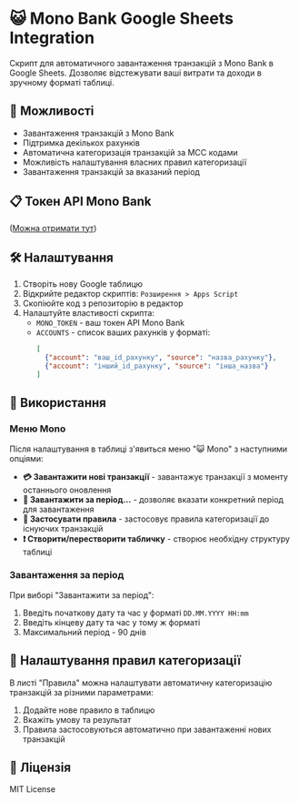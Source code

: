 # 😺 Mono Bank Google Sheets Integration

Скрипт для автоматичного завантаження транзакцій з Mono Bank в Google Sheets. Дозволяє відстежувати ваші витрати та доходи в зручному форматі таблиці.

## 🚀 Можливості

- Завантаження транзакцій з Mono Bank
- Підтримка декількох рахунків
- Автоматична категоризація транзакцій за MCC кодами
- Можливість налаштування власних правил категоризації
- Завантаження транзакцій за вказаний період

## 📋 Токен API Mono Bank

([Можна отримати тут](https://web.monobank.ua/))

## 🛠 Налаштування

1. Створіть нову Google таблицю
2. Відкрийте редактор скриптів: `Розширення > Apps Script`
3. Скопіюйте код з репозиторію в редактор
4. Налаштуйте властивості скрипта:
   - `MONO_TOKEN` - ваш токен API Mono Bank
   - `ACCOUNTS` - список ваших рахунків у форматі:
     ```json
     [
       {"account": "ваш_id_рахунку", "source": "назва_рахунку"},
       {"account": "інший_id_рахунку", "source": "інша_назва"}
     ]
     ```

## 📱 Використання

### Меню Mono

Після налаштування в таблиці з'явиться меню "😺 Mono" з наступними опціями:

- **💳 Завантажити нові транзакції** - завантажує транзакції з моменту останнього оновлення
- **📅 Завантажити за період...** - дозволяє вказати конкретний період для завантаження
- **📃 Застосувати правила** - застосовує правила категоризації до існуючих транзакцій
- **❗️ Створити/перестворити табличку** - створює необхідну структуру таблиці

### Завантаження за період

При виборі "Завантажити за період":
1. Введіть початкову дату та час у форматі `DD.MM.YYYY HH:mm`
2. Введіть кінцеву дату та час у тому ж форматі
3. Максимальний період - 90 днів


## 🔧 Налаштування правил категоризації

В листі "Правила" можна налаштувати автоматичну категоризацію транзакцій за різними параметрами:
1. Додайте нове правило в таблицю
2. Вкажіть умову та результат
3. Правила застосовуються автоматично при завантаженні нових транзакцій

## 📄 Ліцензія

MIT License
